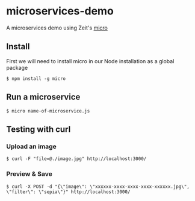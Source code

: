 # microservices-demo

A microservices demo using Zeit's [micro](https://github.com/zeit/micro)

## Install

First we will need to install micro in our Node installation as a global package

```
$ npm install -g micro
```

## Run a microservice

```
$ micro name-of-microservice.js
```

## Testing with curl

### Upload an image

```
$ curl -F "file=@./image.jpg" http://localhost:3000/
```

### Preview & Save

```
$ curl -X POST -d "{\"image\": \"xxxxxx-xxxx-xxxx-xxxx-xxxxxx.jpg\", \"filter\": \"sepia\"}" http://localhost:3000/
```
